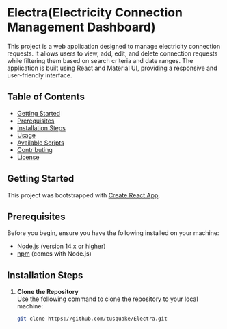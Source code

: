 # Electra(Electricity Connection Management Dashboard)

This project is a web application designed to manage electricity connection requests. It allows users to view, add, edit, and delete connection requests while filtering them based on search criteria and date ranges. The application is built using React and Material UI, providing a responsive and user-friendly interface.

## Table of Contents

- [Getting Started](#getting-started)
- [Prerequisites](#prerequisites)
- [Installation Steps](#installation-steps)
- [Usage](#usage)
- [Available Scripts](#available-scripts)
- [Contributing](#contributing)
- [License](#license)

## Getting Started

This project was bootstrapped with [Create React App](https://github.com/facebook/create-react-app).

## Prerequisites

Before you begin, ensure you have the following installed on your machine:

- [Node.js](https://nodejs.org/) (version 14.x or higher)
- [npm](https://www.npmjs.com/) (comes with Node.js)

## Installation Steps

1. **Clone the Repository**  
   Use the following command to clone the repository to your local machine:
   ```bash
   git clone https://github.com/tusquake/Electra.git
   ```
